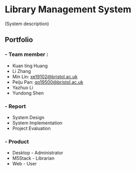 # **Library Management System**
(System description)

## Portfolio
### - Team member :
- Kuan ting Huang
- Li Zhang
- Min Lin: xe19102@bristol.ac.uk
- Peiju Pan: qo19500@bristol.ac.uk
- Yazhuo Li
- Yundong Shen

### - Report
- System Design
- System Implementation
- Project Evaluation

### - Product
- Desktop - Administrator
- M5Stack - Librarian
- Web - User
